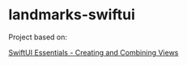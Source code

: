 #  landmarks-swiftui

Project based on:

[SwiftUI Essentials - Creating and Combining Views ](https://developer.apple.com/tutorials/swiftui/creating-and-combining-views)
